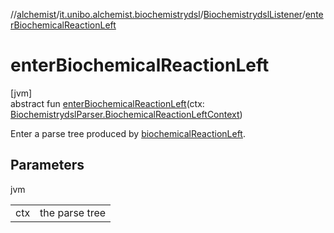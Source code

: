 //[alchemist](../../../index.md)/[it.unibo.alchemist.biochemistrydsl](../index.md)/[BiochemistrydslListener](index.md)/[enterBiochemicalReactionLeft](enter-biochemical-reaction-left.md)

# enterBiochemicalReactionLeft

[jvm]\
abstract fun [enterBiochemicalReactionLeft](enter-biochemical-reaction-left.md)(ctx: [BiochemistrydslParser.BiochemicalReactionLeftContext](../-biochemistrydsl-parser/-biochemical-reaction-left-context/index.md))

Enter a parse tree produced by [biochemicalReactionLeft](../-biochemistrydsl-parser/biochemical-reaction-left.md).

## Parameters

jvm

| | |
|---|---|
| ctx | the parse tree |
